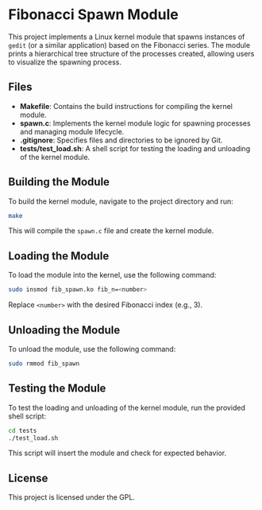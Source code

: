 # Fibonacci Spawn Module

This project implements a Linux kernel module that spawns instances of `gedit` (or a similar application) based on the Fibonacci series. The module prints a hierarchical tree structure of the processes created, allowing users to visualize the spawning process.

## Files

- **Makefile**: Contains the build instructions for compiling the kernel module.
- **spawn.c**: Implements the kernel module logic for spawning processes and managing module lifecycle.
- **.gitignore**: Specifies files and directories to be ignored by Git.
- **tests/test_load.sh**: A shell script for testing the loading and unloading of the kernel module.

## Building the Module

To build the kernel module, navigate to the project directory and run:

```bash
make
```

This will compile the `spawn.c` file and create the kernel module.

## Loading the Module

To load the module into the kernel, use the following command:

```bash
sudo insmod fib_spawn.ko fib_n=<number>
```

Replace `<number>` with the desired Fibonacci index (e.g., 3).

## Unloading the Module

To unload the module, use the following command:

```bash
sudo rmmod fib_spawn
```

## Testing the Module

To test the loading and unloading of the kernel module, run the provided shell script:

```bash
cd tests
./test_load.sh
```

This script will insert the module and check for expected behavior.

## License

This project is licensed under the GPL.